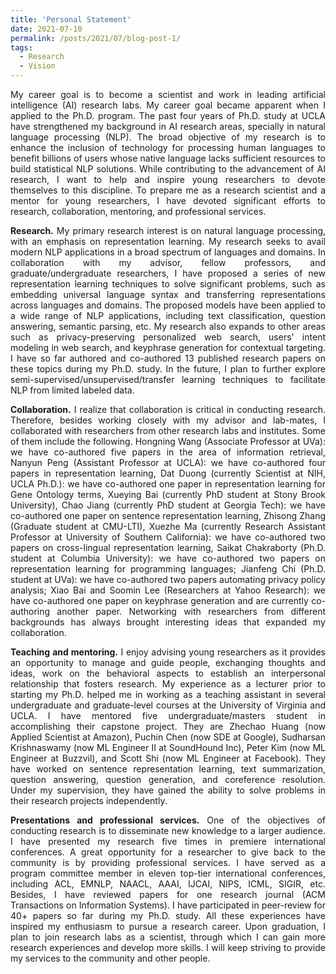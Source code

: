 ```yaml
---
title: 'Personal Statement'
date: 2021-07-10
permalink: /posts/2021/07/blog-post-1/
tags:
  - Research
  - Vision
---
```


<p align="justify">
My career goal is to become a scientist and work in leading artificial intelligence (AI) research labs. My career goal became apparent when I applied to the Ph.D. program. The past four years of Ph.D. study at UCLA have strengthened my background in AI research areas, specially in natural language processing (NLP). The broad objective of my research is to enhance the inclusion of technology for processing human languages to benefit billions of users whose native language lacks sufficient resources to build statistical NLP solutions. While contributing to the advancement of AI research, I want to help and inspire young researchers to devote themselves to this discipline. To prepare me as a research scientist and a mentor for young researchers, I have devoted significant efforts to research, collaboration, mentoring, and professional services.
</p>

<p align="justify">
<b>Research.</b> My primary research interest is on natural language processing, with an emphasis on representation learning. My research seeks to avail modern NLP applications in a broad spectrum of languages and domains. In collaboration with my advisor, fellow professors, and graduate/undergraduate researchers, I have proposed a series of new representation learning techniques to solve significant problems, such as embedding universal language syntax and transferring representations across languages and domains. The proposed models have been applied to a wide range of NLP applications, including text classification, question answering, semantic parsing, etc. My research also expands to other areas such as privacy-preserving personalized web search, users' intent modeling in web search, and keyphrase generation for contextual targeting. I have so far authored and co-authored 13 published research papers on these topics during my Ph.D. study. In the future, I plan to further explore semi-supervised/unsupervised/transfer learning techniques to facilitate NLP from limited labeled data.
</p>

<p align="justify">
<b>Collaboration.</b> I realize that collaboration is critical in conducting research. Therefore, besides working closely with my advisor and lab-mates, I collaborated with researchers from other research labs and institutes. Some of them include the following. Hongning Wang (Associate Professor at UVa): we have co-authored five papers in the area of information retrieval, Nanyun Peng (Assistant Professor at UCLA): we have co-authored four papers in representation learning, Dat Duong (currently Scientist at NIH, UCLA Ph.D.): we have co-authored one paper in representation learning for Gene Ontology terms, Xueying Bai (currently PhD student at Stony Brook University), Chao Jiang (currently PhD student at Georgia Tech): we have co-authored one paper on sentence representation learning, Zhisong Zhang (Graduate student at CMU-LTI), Xuezhe Ma (currently Research Assistant Professor at University of Southern California): we have co-authored two papers on cross-lingual representation learning, Saikat Chakraborty (Ph.D. student at Columbia University): we have co-authored two papers on representation learning for programming languages; Jianfeng Chi (Ph.D. student at UVa): we have co-authored two papers automating privacy policy analysis; Xiao Bai and Soomin Lee (Researchers at Yahoo Research): we have co-authored one paper on keyphrase generation and are currently co-authoring another paper. Networking with researchers from different backgrounds has always brought interesting ideas that expanded my collaboration.
</p>

<p align="justify">
<b>Teaching and mentoring.</b>
I enjoy advising young researchers as it provides an opportunity to manage and guide people, exchanging thoughts and ideas, work on the behavioral aspects to establish an interpersonal relationship that fosters research. My experience as a lecturer prior to starting my Ph.D. helped me in working as a teaching assistant in several undergraduate and graduate-level courses at the University of Virginia and UCLA. I have mentored five undergraduate/masters student in accomplishing their capstone project. They are Zhechao Huang (now Applied Scientist at Amazon), Puchin Chen (now SDE at Google), Sudharsan Krishnaswamy (now ML Engineer II at SoundHound Inc), Peter Kim (now ML Engineer at Buzzvil), and Scott Shi (now ML Engineer at Facebook). They have worked on sentence representation learning, text summarization, question answering, question generation, and coreference resolution. Under my supervision, they have gained the ability to solve problems in their research projects independently.
</p>

<p align="justify">
<b>Presentations and professional services.</b> One of the objectives of conducting research is to disseminate new knowledge to a larger audience. I have presented my research five times in premiere international conferences. A great opportunity for a researcher to give back to the community is by providing professional services. I have served as a program committee member in eleven top-tier international conferences, including ACL, EMNLP, NAACL, AAAI, IJCAI, NIPS, ICML, SIGIR, etc. Besides, I have reviewed papers for one research journal (ACM Transactions on Information Systems). I have participated in peer-review for 40+ papers so far during my Ph.D. study. All these experiences have inspired my enthusiasm to pursue a research career. Upon graduation, I plan to join research labs as a scientist, through which I can gain more research experiences and develop more skills. I will keep striving to provide my services to the community and other people. 
</p>
